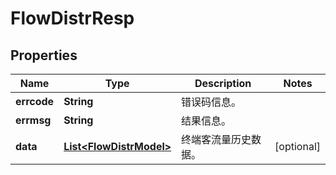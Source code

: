 
# FlowDistrResp

## Properties
Name | Type | Description | Notes
------------ | ------------- | ------------- | -------------
**errcode** | **String** | 错误码信息。 | 
**errmsg** | **String** | 结果信息。 | 
**data** | [**List&lt;FlowDistrModel&gt;**](FlowDistrModel.md) | 终端客流量历史数据。 |  [optional]



